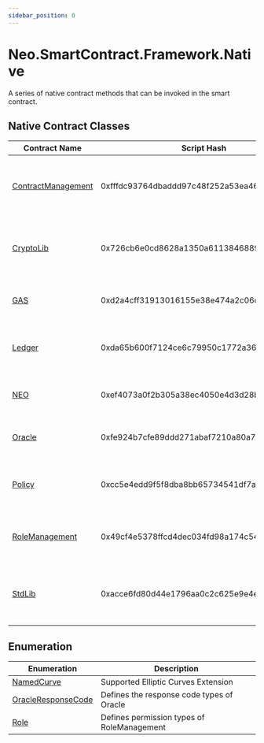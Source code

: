 ```yaml
---
sidebar_position: 0
---
```

# Neo.SmartContract.Framework.Native

A series of native contract methods that can be invoked in the smart contract.

## Native Contract Classes

| Contract Name                                      | Script Hash                                | Description                                                  |
| -------------------------------------------------- | ------------------------------------------ | ------------------------------------------------------------ |
| [ContractManagement](native/ContractManagement.md) | 0xfffdc93764dbaddd97c48f252a53ea4643faa3fd | A native contract used to manage all deployed smart contracts |
| [CryptoLib](native/CryptoLib.md)                   | 0x726cb6e0cd8628a1350a611384688911ab75f51b | A native contract library that provides cryptographic algorithms |
| [GAS](native/Gas.md)                               | 0xd2a4cff31913016155e38e474a2c06d08be276cf | Represents the GAS token in the NEO system                   |
| [Ledger](native/Ledger.md)                         | 0xda65b600f7124ce6c79950c1772a36403104f2be | A native contract for storing all blocks and transactions    |
| [NEO](native/Neo.md)                               | 0xef4073a0f2b305a38ec4050e4d3d28bc40ea63f5 | Represents the NEO token in the Neo system                   |
| [Oracle](native/Oracle.md)                         | 0xfe924b7cfe89ddd271abaf7210a80a7e11178758 | The native Oracle service for Neo system                     |
| [Policy](native/Policy.md)                         | 0xcc5e4edd9f5f8dba8bb65734541df7a1c081c67b | A native contract that manages the system policies           |
| [RoleManagement](native/RoleManagement.md)         | 0x49cf4e5378ffcd4dec034fd98a174c5491e395e2 | A native contract for managing roles in Neo system           |
| [StdLib](native/StdLib.md)                         | 0xacce6fd80d44e1796aa0c2c625e9e4e0ce39efc0 | A native contract library that provides useful functions     |

## Enumeration

| Enumeration                                                  | Description                                |
| ------------------------------------------------------------ | ------------------------------------------ |
| [NamedCurve](native/NamedCurve.md) | Supported Elliptic Curves Extension        |
| [OracleResponseCode](native/OracleResponseCode.md) | Defines the response code types of Oracle  |
| [Role](native/Role.md)           | Defines permission types of RoleManagement |
